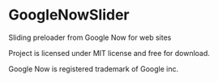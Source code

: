 # GoogleNowSlider
Sliding preloader from Google Now for web sites

Project is licensed under MIT license and free for download.




Google Now is registered trademark of Google inc.
